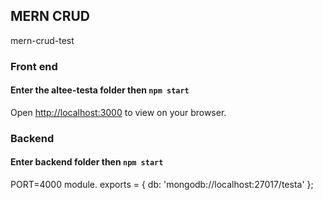 ## MERN CRUD
mern-crud-test

### Front end
#### Enter the altee-testa folder then `npm start`
Open [http://localhost:3000](http://localhost:3000/) to view on your browser.
### Backend
#### Enter backend folder then `npm start`
PORT=4000
module. exports = {
    db: 'mongodb://localhost:27017/testa'
  };
